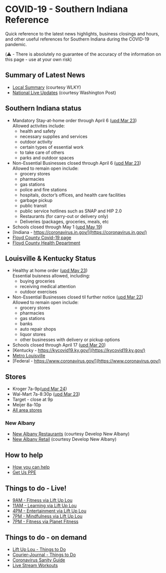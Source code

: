 # COVID-19 - Southern Indiana Reference

Quick reference to the latest news highlights, business closings and hours, and other useful references for Southern Indiana during the COVID-19 pandemic.

(⚠️ - There is absolutely no guarantee of the accuracy of the information on this page - use at your own risk)

## Summary of Latest News
* [Local Summary](https://www.wlky.com/article/covid-19-in-ky-in-the-latest-headlines-and-resources-to-keep-you-informed-kentucky-indiana-1584725572/31817758) (courtesy WLKY)
* [National Live Updates](https://www.washingtonpost.com/coronavirus/) (courtesy Washington Post)

## Southern Indiana status
* Mandatory Stay-at-home order through April 6 ([upd Mar 23](https://www.wlky.com/article/indiana-governor-issues-stay-at-home-order-what-that-means/31900329)) \
Allowed activites include:
  - health and safety
  - necessary supplies and services
  - outdoor activity
  - certain types of essential work
  - to take care of others
  - parks and outdoor spaces
* Non-Essential Businesses closed through April 6 ([upd Mar 23](https://www.wlky.com/article/indiana-governor-issues-stay-at-home-order-what-that-means/31900329)) \
Allowed to remain open include:
  - grocery stores
  - pharmacies
  - gas stations
  - police and fire stations
  - hospitals, doctor’s offices, and health care facilities
  - garbage pickup
  - public transit
  - public service hotlines such as SNAP and HIP 2.0
  - Restaurants (for carry-out or delivery only)
  - Deliveries (packages, groceries, meals, etc
* Schools closed through May 1 ([upd May 19](https://www.wlky.com/article/all-of-indianas-k-12-schools-public-and-private-ordered-to-close-through-may-1/31787108))
* [Indiana - https://coronavirus.in.gov/](https://coronavirus.in.gov/)
* [Floyd County Covid-19 page](https://floydcounty.in.gov/index.php/covid-19)
* [Floyd County Health Department](https://www.floydcounty.in.gov/index.php/floyd-county-government/floyd-county-indiana-health-department)

## Louisville & Kentucky Status
* Healthy at home order ([upd May 23](https://www.courier-journal.com/story/money/business/2020/03/21/coronavirus-conditions-lead-state-decisions-essential-businesses/2884758001/)) \
Essential buisness allowed, including:
  - buying groceries
  - receiving medical attention
  - outdoor exercises
* Non-Essential Businesses closed til further notice ([upd Mar 22](https://www.wlky.com/article/gov-andy-beshear-closes-all-non-essential-retail-stores-to-halt-spread-of-covid-19/31884299))  \
Allowed to remain open include:
  - grocery stores
  - pharmacies
  - gas stations
  - banks
  - auto repair shops
  - liquor stores
  - other businesses with delivery or pickup options
* Schools closed through April 17 ([upd Mar 20](https://www.wlky.com/article/governor-asks-all-kentucky-schools-to-extend-closure/31823099))
* [Kentucky - https://kycovid19.ky.gov/](https://kycovid19.ky.gov/)
* [Metro Louisville](https://louisvilleky.gov/news/what-you-need-know-about-coronavirus)
* [Federal - https://www.coronavirus.gov/](https://www.coronavirus.gov/)

## Stores
* Kroger 7a-9p([upd Mar 24](https://www.kroger.com/i/coronavirus-update/store-information))
* Wal-Mart 7a-8:30p ([upd Mar 23](https://www.courier-journal.com/story/news/2020/03/15/coronavirus-kentucky-grocery-stores-businesses-change-hours/5055312002/))
* Target - close at 9p
* Meijer 8a-10p
* [All area stores](https://www.courier-journal.com/story/news/2020/03/15/coronavirus-kentucky-grocery-stores-businesses-change-hours/5055312002/)

### New Albany
* [New Albany Restaurants](https://docs.google.com/document/d/19d7TTKF_LbbpkzdctvCD7WjYagSPzTRzDy2gDj2ZJ4Q/view) (courtesy Develop New Albany)
* [New Albany Retail](https://docs.google.com/document/d/1A54hR1uxJXxadILl-MvTp_G4_H9RZmyUupRVaKImAOU/view) (courtesy Develop New Albany)

## How to help
* [How you can help](https://www.washingtonpost.com/nation/2020/03/21/how-you-can-help-during-coronavirus/)
* [Get Us PPE](https://getusppe.org/)

## Things to do - Live!
* [9AM - Fitness via Lift Up Lou](https://www.facebook.com/LiftUpLou)
* [11AM - Learning via Lift Up Lou](https://www.facebook.com/LiftUpLou)
* [4PM - Entertainment via Lift Up Lou](https://www.facebook.com/LiftUpLou)
* [7PM - Mindfulness via Lift Up Lou](https://www.facebook.com/LiftUpLou)
* [7PM - Fitness via Planet Fitness](https://www.facebook.com/planetfitness/)


## Things to do - on demand
* [Lift Up Lou - Things to Do](https://louisvilleky.gov/government/lift-lou/liftuplou-things-do)
* [Courier-Journal - Things to Do](https://www.courier-journal.com/story/entertainment/events/things-to-do/2020/03/20/activities-do-louisville-amid-coronavirus-pandemic/2865858001/)
* [Coronavirus Sanity Guide](https://www.tenpercent.com/coronavirussanityguide)
* [Live Stream Workouts](https://www.wlky.com/article/coronavirus-live-stream-workout-classes/31839592)
